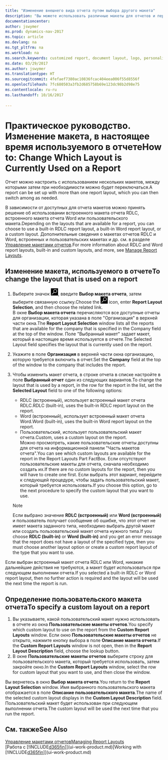 ```yaml
---
title: "Изменение внешнего вида отчета путем выбора другого макета"
description: "Вы можете использовать различные макеты для отчетов и переключаться между ними, чтобы изменять внешний вид отчета."
documentationcenter: 
author: jswymer
ms.prod: dynamics-nav-2017
ms.topic: article
ms.devlang: na
ms.tgt_pltfrm: na
ms.workload: na
ms.search.keywords: customized report, document layout, logo, personalize
ms.date: 03/29/2017
ms.author: jswymer
ms.translationtype: HT
ms.sourcegitcommit: 4fefaef7380ac10836fcac404eea006f55d8556f
ms.openlocfilehash: 7fc680503a3fb2d685758b69e123dc98b2d98e75
ms.contentlocale: ru-ru
ms.lasthandoff: 10/16/2017

---
```

# <a name="how-to-change-which-layout-is-currently-used-on-a-report"></a><span data-ttu-id="f02f6-103">Практическое руководство. Изменение макета, в настоящее время используемого в отчете</span><span class="sxs-lookup"><span data-stu-id="f02f6-103">How to: Change Which Layout is Currently Used on a Report</span></span>
<span data-ttu-id="f02f6-104">Отчет можно настроить с использованием нескольких макетов, между которыми затем при необходимости можно будет переключаться.</span><span class="sxs-lookup"><span data-stu-id="f02f6-104">A report can be set up with more than one report layout, which you can then switch among as needed.</span></span>

<span data-ttu-id="f02f6-105">В зависимости от доступных для отчета макетов можно принять решение об использовании встроенного макета отчета RDLC, встроенного макета отчета Word или пользовательского макета.</span><span class="sxs-lookup"><span data-stu-id="f02f6-105">Depending on the layouts that are available for a report, you can choose to use a built-in RDLC report layout, a built-in Word report layout, or a custom layout.</span></span> <span data-ttu-id="f02f6-106">Дополнительные сведения о макетах отчетов RDLC и Word, встроенных и пользовательских макетах и др. см. в разделе [Управление макетами отчетов](ui-manage-report-layouts.md).</span><span class="sxs-lookup"><span data-stu-id="f02f6-106">For more information about RDLC and Word report layouts, built-in and custom layouts, and more, see [Manage Report Layouts](ui-manage-report-layouts.md).</span></span>

## <a name="to-change-the-layout-that-is-used-on-a-report"></a><span data-ttu-id="f02f6-107">Изменение макета, используемого в отчете</span><span class="sxs-lookup"><span data-stu-id="f02f6-107">To change the layout that is used on a report</span></span>
1. <span data-ttu-id="f02f6-108">Выберите значок ![Поиск страницы или отчета](media/ui-search/search_small.png "Значок поиска страницы или отчета"), введите **Выбор макета отчета**, затем выберите связанную ссылку.</span><span class="sxs-lookup"><span data-stu-id="f02f6-108">Choose the ![Search for Page or Report](media/ui-search/search_small.png "Search for Page or Report icon") icon, enter **Report Layout Selection**, and then choose the related link.</span></span>  
   <span data-ttu-id="f02f6-109">В окне **Выбор макета отчета** перечисляются все доступные отчеты для организации, которая указана в поле "Организация" в верхней части окна.</span><span class="sxs-lookup"><span data-stu-id="f02f6-109">The **Report Layout Selection** window lists all the reports that are available for the company that is specified in the Company field at the top of the window.</span></span> <span data-ttu-id="f02f6-110">Поле "Выбранный макет" задает макет, который в настоящее время используется в отчете.</span><span class="sxs-lookup"><span data-stu-id="f02f6-110">The Selected Layout field specifies the layout that is currently used on the report.</span></span>
2. <span data-ttu-id="f02f6-111">Укажите в поле **Организация** в верхней части окна организацию, которую требуется включить в отчет.</span><span class="sxs-lookup"><span data-stu-id="f02f6-111">Set the **Company** field at the top of the window to the company that includes the report.</span></span>
3. <span data-ttu-id="f02f6-112">Чтобы изменить макет отчета, в строке отчета в списке настройте в поле **Выбранный отчет** один из следующих вариантов.</span><span class="sxs-lookup"><span data-stu-id="f02f6-112">To change the layout that is used by a report, in the row for the report in the list, set the **Selected Layout** field to one of the following options:</span></span>
   * <span data-ttu-id="f02f6-113">RDLC (встроенный), использует встроенный макет отчета RDLC.</span><span class="sxs-lookup"><span data-stu-id="f02f6-113">RDLC (built-in), uses the built-in RDLC report layout on the report.</span></span>
   * <span data-ttu-id="f02f6-114">Word (встроенный), использует встроенный макет отчета Word.</span><span class="sxs-lookup"><span data-stu-id="f02f6-114">Word (built-in), uses the built-in Word report layout on the report.</span></span>
   * <span data-ttu-id="f02f6-115">Пользовательский, использует пользовательский макет отчета.</span><span class="sxs-lookup"><span data-stu-id="f02f6-115">Custom, uses a custom layout on the report.</span></span>  
     <span data-ttu-id="f02f6-116">Можно просмотреть, какие пользовательские отчеты доступны для отчета на информационной панели "Часть макетов отчета".</span><span class="sxs-lookup"><span data-stu-id="f02f6-116">You can see which custom layouts are available for the report in the Report Layouts Part FactBox.</span></span> <span data-ttu-id="f02f6-117">Если отсутствуют пользовательские макеты для отчета, сначала необходимо создать их.</span><span class="sxs-lookup"><span data-stu-id="f02f6-117">If there are no custom layouts for the report, then you will have to create one first.</span></span> <span data-ttu-id="f02f6-118">Если выбрать этот вариант, перейдите к следующей процедуре, чтобы задать пользовательский макет, который требуется использовать.</span><span class="sxs-lookup"><span data-stu-id="f02f6-118">If you choose this option, go to the next procedure to specify the custom layout that you want to use.</span></span>

    > [!NOTE]  
    >   <span data-ttu-id="f02f6-119">Если выбрано значение **RDLC (встроенный)** или **Word (встроенный)** и пользователь получает сообщение об ошибке, что этот отчет не имеет макета заданного типа, необходимо выбрать другой макет или создать пользовательский макет отчета нужного типа.</span><span class="sxs-lookup"><span data-stu-id="f02f6-119">If you choose **RDLC (built-in)** or **Word (built-in)** and you get an error message that the report does not have a layout of the specified type, then you must choose another layout option or create a custom report layout of the type that you want to use.</span></span>

<span data-ttu-id="f02f6-120">Если выбран встроенный макет отчета RDLC или Word, никакие дальнейшие действия не требуются, а макет будет использоваться при следующем выполнении отчета.</span><span class="sxs-lookup"><span data-stu-id="f02f6-120">If you selected a built-in RDLC or Word report layout, then no further action is required and the layout will be used the next time the report is run.</span></span>

## <a name="to-specify-a-custom-layout-on-a-report"></a><span data-ttu-id="f02f6-121">Определение пользовательского макета отчета</span><span class="sxs-lookup"><span data-stu-id="f02f6-121">To specify a custom layout on a report</span></span>
1. <span data-ttu-id="f02f6-122">Вы указываете, какой пользовательский макет нужно использовать в отчете из окна **Пользовательские макеты отчетов**.</span><span class="sxs-lookup"><span data-stu-id="f02f6-122">You specify which custom layout to use on the report from the **Custom Report Layouts** window.</span></span> <span data-ttu-id="f02f6-123">Если окно **Пользовательские макеты отчетов** не открыто, нажмите кнопку выбора в поле **Описание макета отчета**.</span><span class="sxs-lookup"><span data-stu-id="f02f6-123">If the **Custom Report Layouts** window is not open, then in the **Report Layout Description** field, choose the lookup button.</span></span>
2. <span data-ttu-id="f02f6-124">В окне **Пользовательские макеты отчетов** выберите строку для пользовательского макета, который требуется использовать, затем закройте окно.</span><span class="sxs-lookup"><span data-stu-id="f02f6-124">In the **Custom Report Layouts** window, select the row for custom layout that you want to use, and then close the window.</span></span>

<span data-ttu-id="f02f6-125">Вы вернетесь в окно **Выбор макета отчета**.</span><span class="sxs-lookup"><span data-stu-id="f02f6-125">You return to the **Report Layout Selection** window.</span></span> <span data-ttu-id="f02f6-126">Имя выбранного пользовательского макета отображается в поле **Описание пользовательского макета**.</span><span class="sxs-lookup"><span data-stu-id="f02f6-126">The name of the selected custom layout displays in the **Custom Layout Description** field.</span></span> <span data-ttu-id="f02f6-127">Пользовательский макет будет использован при следующем выполнении отчета.</span><span class="sxs-lookup"><span data-stu-id="f02f6-127">The custom layout will be used the next time that you run the report.</span></span>

## <a name="see-also"></a><span data-ttu-id="f02f6-128">См. также</span><span class="sxs-lookup"><span data-stu-id="f02f6-128">See Also</span></span>
[<span data-ttu-id="f02f6-129">Управление макетами отчетов</span><span class="sxs-lookup"><span data-stu-id="f02f6-129">Managing Report Layouts</span></span>](ui-manage-report-layouts.md)  
<span data-ttu-id="f02f6-130">[Работа с [!INCLUDE[d365fin](includes/d365fin_md.md)]](ui-work-product.md)</span><span class="sxs-lookup"><span data-stu-id="f02f6-130">[Working with [!INCLUDE[d365fin](includes/d365fin_md.md)]](ui-work-product.md)</span></span>

